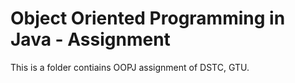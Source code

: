 # Object Oriented Programming in Java - Assignment
This is a folder contiains OOPJ assignment of DSTC, GTU.
